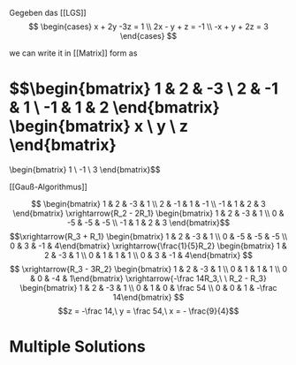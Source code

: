 Gegeben das [[LGS]]
$$ \begin{cases} x + 2y -3z = 1 \\ 2x - y + z = -1 \\ -x + y + 2z = 3 \end{cases} $$

we can write it in [[Matrix]] form as

$$\begin{bmatrix} 1 & 2 & -3 \\ 2 & -1 & 1 \\ -1 & 1 & 2 \end{bmatrix} \begin{bmatrix} x \\ y \\ z \end{bmatrix}
=
\begin{bmatrix} 1 \\ -1 \\ 3 \end{bmatrix}$$

[[Gauß-Algorithmus]]

$$ \begin{bmatrix} 1 & 2 & -3 & 1 \\ 2 & -1 & 1 & -1 \\ -1 & 1 & 2 & 3 \end{bmatrix} \xrightarrow{R_2 - 2R_1} \begin{bmatrix} 1 & 2 & -3 & 1 \\ 0 & -5 & -5 & -5 \\ -1 & 1 & 2 & 3 \end{bmatrix}$$
$$\xrightarrow{R_3 + R_1} \begin{bmatrix} 1 & 2 & -3 & 1 \\ 0 & -5 & -5 & -5 \\ 0 & 3 & -1 & 4\end{bmatrix} \xrightarrow{\frac{1}{5}R_2} \begin{bmatrix} 1 & 2 & -3 & 1 \\ 0 & 1 & 1 & 1 \\ 0 & 3 & -1 & 4\end{bmatrix} $$
$$ \xrightarrow{R_3 - 3R_2} \begin{bmatrix} 1 & 2 & -3 & 1 \\ 0 & 1 & 1 & 1 \\ 0 & 0 & -4 & 1\end{bmatrix} \xrightarrow{-\frac 14R_3,\ \ R_2 - R_3} \begin{bmatrix} 1 & 2 & -3 & 1 \\ 0 & 1 & 0 & \frac 54 \\ 0 & 0 & 1 & -\frac 14\end{bmatrix} $$
$$z = -\frac 14,\ y = \frac 54,\ x = - \frac{9}{4}$$
# Multiple Solutions
